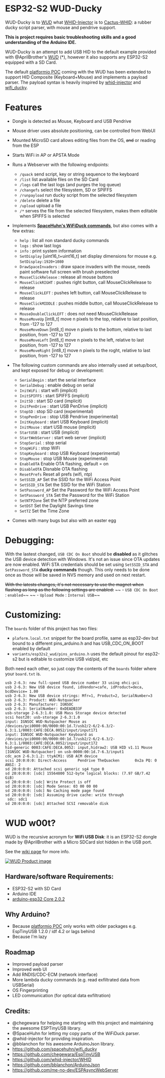 # ESP32-S2 WUD-Ducky

WUD-Ducky is to [WUD](https://wiki.aprbrother.com/en/wud.html#wud) what [WHID-Injector](https://github.com/whid-injector/WHID) is to [Cactus-WHID](https://blog.aprbrother.com/product/cactus-whid): a rubber ducky script parser, with mouse and pendrive support.

**This is project requires basic troubleshooting skills and a good understanding of the Arduino IDE.**

WUD-Ducky is an attempt to add USB HID to the default example provided with @AprilBrother's [WUD](https://wiki.aprbrother.com/en/wud.html) (*), however it also supports any ESP32-S2 equipped with a SD Card.


The default [platformio POC](https://github.com/volca/wireless_usb_disk) coming with the WUD has been extended to support HID Composite (Keyboard+Mouse) and implements a payload parser.
The payload syntax is heavily inspired by [whid-injector](https://github.com/whid-injector/WHID) and [wifi_ducky](https://github.com/spacehuhn/wifi_ducky).

# Features

 - Dongle is detected as Mouse, Keyboard and USB Pendrive
 - Mouse driver uses absolute positioning, can be controlled from WebUI
 - Mounted MicroSD card allows editing files from the OS, ~~and~~ or reading from the ESP
 - Starts WiFi in AP or APSTA Mode
 - Runs a Webserver with the following endpoints:
   - `/quack` send script, key or string sequence to the keyboard
   - `/list` list available files on the SD Card
   - `/logs` call the last logs (and purges the log queue)
   - `/changefs` select the filesystem, SD or SPIFFS
   - `/runpayload` run ducky script from the selected filesystem
   - `/delete` delete a file
   - `/upload` upload a file
   - `/*` serves the file from the selected filesystem, makes them editable when SPIFFS is selected
 - Implements **[SpaceHuhn's WiFiDuck commands](https://github.com/SpacehuhnTech/WiFiDuck#scripting)**, but also comes with a few extras:
   - `help` : list all non standard ducky commands
   - `logs` : show last logs
   - `info` : print system information
   - `SetDisplay` [uint16_t+uint16_t] set display dimensions for mouse e.g. `SetDisplay:1920+1080`
   - `DrawSpaceInvaders` : draw space invaders with the mouse, needs paint software full screen with brush preselected
   - `MouseClickRelease` : release all mouse buttons
   - `MouseClickRIGHT` : pushes right button, call MouseClickRelease to release
   - `MouseClickLEFT` : pushes left button, call MouseClickRelease to release
   - `MouseClickMIDDLE` : pushes middle button, call MouseClickRelease to release
   - `MouseDoubleClickLEFT` : does not need MouseClickRelease
   - `MouseMoveUp` [int8_t] move n pixels to the top, relative to last position, from -127 to 127
   - `MouseMoveDown` [int8_t] move n pixels to the bottom, relative to last position, from -127 to 127
   - `MouseMoveLeft` [int8_t] move n pixels to the left, relative to last position, from -127 to 127
   - `MouseMoveRight` [int8_t] move n pixels to the roght, relative to last position, from -127 to 127
 - The following custom commands are also internally used at setup/boot, and kept exposed for debug or development:
   - `SerialBegin` : start the serial interface
   - `SerialDebug` : enable debug on serial
   - `InitWiFi` : start wifi (implicit)
   - `InitSPIFFS` : start SPIFFS (implicit)
   - `InitSD` : start SD card (implicit)
   - `InitPenDrive` : start USB PenDrive (implicit)
   - `StopSD` : stop SD card (experimental)
   - `StopPenDrive` : stop USB Pendrive (experimental)
   - `InitKeyboard` : start USB Keyboard (implicit)
   - `InitMouse` : start USB mouse (implicit)
   - `StartUSB` : start USB (implicit)
   - `StartWebServer` : start web server (implicit)
   - `StopSerial` : stop serial
   - `StopWiFi` : stop WiFi
   - `StopKeyboard` : stop USB Keyboard (experimental)
   - `StopMouse` : stop USB Mouse (experimental)
   - `EnableOTA`         Enable OTA flashing, default = on
   - `DisableOTA`        Disnable OTA flashing
   - `ResetPrefs`        Reset all prefs (wifi, ntp)
   - `SetSSID_AP`        Set the SSID for the WiFi Access Point
   - `SetSSID_STA`       Set the SSID for the WiFi Station
   - `SetPassword_AP`    Set the Password for the WiFi Access Point
   - `SetPassword_STA`   Set the Password for the WiFi Station
   - `SetNTPZone`        Set the NTP preferred zone
   - `SetDST`            Set the Daylight Savings time
   - `SetTZ`             Set the Time Zone


 - Comes with many bugs but also with an easter egg


# Debugging:

With the lastest changed, `USB CDC On Boot` should be **disabled** as it glitches the USB device detection with Windows.
It's not an issue since OTA updates are now enabled.
WiFi STA credentials should be set using `SetSSID_STA` and `SetPassword_STA` **ducky commands** though.
This only needs to be done once as those will be saved in NVS memory and used on next restart.

~~With the latests changes, it's not necessary to use the magnet when flashing as long as the following settings are enabled:~~
~~ - `USB CDC On Boot` : `enabled`~~
~~ - `Upload Mode` : `Internal USB`~~

# Customizing:

The `boards` folder of this project has two files:
  - `plaform.local.txt` snippet for the board profile, same as esp32-dev but bound to a different pins_arduino.h and has USB_CDC_ON_BOOT enabled by default
  - `variants/esp32s2_wud/pins_arduino.h` uses the default pinout for esp32-s2 but is editable to customize USB vid/pid, etc

Both need each other, so just copy the contents of the `boards` folder where your `board.txt` is.

```log
usb 2-6.3: new full-speed USB device number 33 using ehci-pci
usb 2-6.3: New USB device found, idVendor=cafe, idProduct=deca, bcdDevice= 1.00
usb 2-6.3: New USB device strings: Mfr=1, Product=2, SerialNumber=3
usb 2-6.3: Product: WUD-Nutquacker
usb 2-6.3: Manufacturer: IGNSOC
usb 2-6.3: SerialNumber: 0xDEADB33F
usb-storage 2-6.3:1.0: USB Mass Storage device detected
scsi host20: usb-storage 2-6.3:1.0
input: IGNSOC WUD-Nutquacker Mouse as /devices/pci0000:00/0000:00:1d.7/usb2/2-6/2-6.3/2-6.3:1.1/0003:CAFE:DECA.0052/input/input171
input: IGNSOC WUD-Nutquacker Keyboard as /devices/pci0000:00/0000:00:1d.7/usb2/2-6/2-6.3/2-6.3:1.1/0003:CAFE:DECA.0052/input/input172
hid-generic 0003:CAFE:DECA.0052: input,hidraw2: USB HID v1.11 Mouse [IGNSOC WUD-Nutquacker] on usb-0000:00:1d.7-6.3/input1
cdc_acm 2-6.3:1.2: ttyACM1: USB ACM device
scsi 20:0:0:0: Direct-Access     Pendrive TheQuacken       0x2a PQ: 0 ANSI: 2
sd 20:0:0:0: Attached scsi generic sg4 type 0
sd 20:0:0:0: [sdc] 15564800 512-byte logical blocks: (7.97 GB/7.42 GiB)
sd 20:0:0:0: [sdc] Write Protect is off
sd 20:0:0:0: [sdc] Mode Sense: 03 00 00 00
sd 20:0:0:0: [sdc] No Caching mode page found
sd 20:0:0:0: [sdc] Assuming drive cache: write through
 sdc: sdc1
sd 20:0:0:0: [sdc] Attached SCSI removable disk
```






# WUD w00t?

WUD is the recursive acronym for **WiFi USB Disk**: it is an ESP32-S2 dongle made by @AprilBrother with a Micro SDCard slot hidden in the USB port.

See the [wiki page](https://wiki.aprbrother.com/en/wud.html) for more info.


[![WUD Product image](https://user-images.githubusercontent.com/1893754/134933549-c7af84b7-2575-4f5b-87c0-4d1dec573ff4.png)](https://wiki.aprbrother.com/en/wud.html)


## Hardware/software Requirements:

 - ESP32-S2 with SD Card
 - Arduino IDE
 - [arduino-esp32 Core 2.0.2](https://github.com/espressif/arduino-esp32/releases/tag/2.0.2)


## Why Arduino?

 - Because [platformio POC](https://github.com/volca/wireless_usb_disk) only works with older packages e.g. EspTinyUSB 1.2.0 / idf 4.2 or lags behind
 - Because I'm lazy

## Roadmap

 - Improved payload parser
 - Improved web UI
 - Add RNDIS/CDC-ECM (network interface)
 - More lambda ducky commands (e.g. read exfiltrated data from USBSerial)
 - OS Fingerprinting
 - LED communication (for optical data exfiltration)


## Credits:

 - @chegewara for helping me starting with this project and maintaining the awesome ESPTinyUSB library.
 - @SpaceHuhn for letting my copy parts of the WiFiDuck parser.
 - @whid-injector for providing inspiration.
 - @bblanchon for his awesome ArduinoJson library.
 - https://github.com/spacehuhn/wifi_ducky
 - https://github.com/chegewara/EspTinyUSB
 - https://github.com/whid-injector/WHID
 - https://github.com/bblanchon/ArduinoJson
 - https://github.com/me-no-dev/ESPAsyncWebServer


